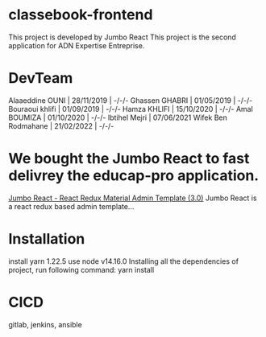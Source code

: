 # classebook-frontend

This project is developed by Jumbo React
This project is the second application for ADN Expertise Entreprise.

# DevTeam

Alaaeddine OUNI | 28/11/2019 | -/-/-
Ghassen GHABRI | 01/05/2019 | -/-/-
Bouraoui khlifi | 01/09/2019 | -/-/-
Hamza KHLIFI | 15/10/2020 | -/-/-
Amal BOUMIZA | 01/10/2020 | -/-/-
Ibtihel Mejri | 07/06/2021
Wifek Ben Rodmahane | 21/02/2022  | -/-/-


# We bought the Jumbo React to fast delivrey the educap-pro application.

[Jumbo React - React Redux Material Admin Template (3.0)](https://themeforest.net/item/react-material-bootstrap-4-admin-template/20978545 "Jumbo React")
Jumbo React is a react redux based admin template...

# Installation

install yarn 1.22.5
use node v14.16.0
Installing all the dependencies of project, run following command:
yarn install

# CICD
gitlab, jenkins, ansible

